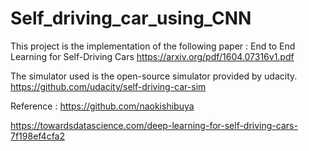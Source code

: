 
# Self_driving_car_using_CNN

This project is the implementation of the following paper : 
End to End Learning for Self-Driving Cars
https://arxiv.org/pdf/1604.07316v1.pdf

The simulator used is the open-source simulator provided by udacity.
https://github.com/udacity/self-driving-car-sim

Reference : 
https://github.com/naokishibuya

https://towardsdatascience.com/deep-learning-for-self-driving-cars-7f198ef4cfa2


